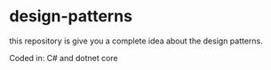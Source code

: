 # design-patterns
this repository is give you a complete idea about the design patterns. 

Coded in: C# and dotnet core
